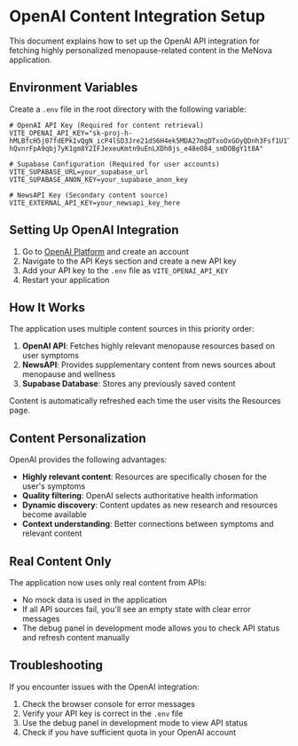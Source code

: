 # OpenAI Content Integration Setup

This document explains how to set up the OpenAI API integration for fetching highly personalized menopause-related content in the MeNova application.

## Environment Variables

Create a `.env` file in the root directory with the following variable:

```
# OpenAI API Key (Required for content retrieval)
VITE_OPENAI_API_KEY="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"

# Supabase Configuration (Required for user accounts)
VITE_SUPABASE_URL=your_supabase_url
VITE_SUPABASE_ANON_KEY=your_supabase_anon_key

# NewsAPI Key (Secondary content source)
VITE_EXTERNAL_API_KEY=your_newsapi_key_here
```

## Setting Up OpenAI Integration

1. Go to [OpenAI Platform](https://platform.openai.com/) and create an account
2. Navigate to the API Keys section and create a new API key
3. Add your API key to the `.env` file as `VITE_OPENAI_API_KEY`
4. Restart your application

## How It Works

The application uses multiple content sources in this priority order:

1. **OpenAI API**: Fetches highly relevant menopause resources based on user symptoms
2. **NewsAPI**: Provides supplementary content from news sources about menopause and wellness
3. **Supabase Database**: Stores any previously saved content

Content is automatically refreshed each time the user visits the Resources page.

## Content Personalization

OpenAI provides the following advantages:

- **Highly relevant content**: Resources are specifically chosen for the user's symptoms
- **Quality filtering**: OpenAI selects authoritative health information
- **Dynamic discovery**: Content updates as new research and resources become available
- **Context understanding**: Better connections between symptoms and relevant content

## Real Content Only

The application now uses only real content from APIs:

- No mock data is used in the application
- If all API sources fail, you'll see an empty state with clear error messages
- The debug panel in development mode allows you to check API status and refresh content manually

## Troubleshooting

If you encounter issues with the OpenAI integration:

1. Check the browser console for error messages
2. Verify your API key is correct in the `.env` file 
3. Use the debug panel in development mode to view API status
4. Check if you have sufficient quota in your OpenAI account 